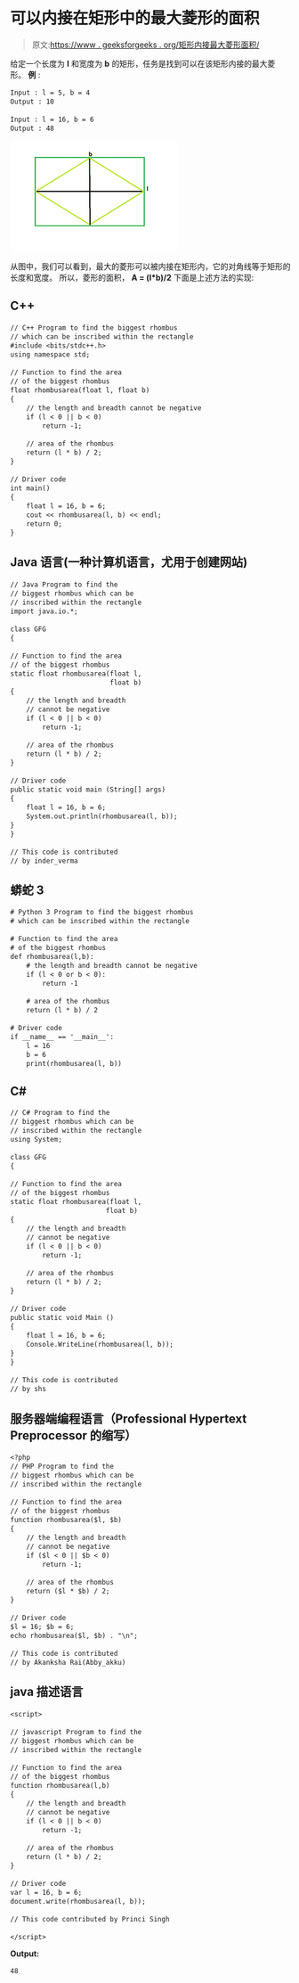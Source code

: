 # 可以内接在矩形中的最大菱形的面积

> 原文:[https://www . geeksforgeeks . org/矩形内接最大菱形面积/](https://www.geeksforgeeks.org/area-of-the-biggest-possible-rhombus-that-can-be-inscribed-in-a-rectangle/)

给定一个长度为 **l** 和宽度为 **b** 的矩形，任务是找到可以在该矩形内接的最大菱形。
**例** :

```
Input : l = 5, b = 4
Output : 10

Input : l = 16, b = 6
Output : 48
```

![](img/9db0c91f27edb351b11939c3ea3b3362.png)

从图中，我们可以看到，最大的菱形可以被内接在矩形内，它的对角线等于矩形的长度和宽度。
所以，菱形的面积， **A = (l*b)/2**
下面是上述方法的实现:

## C++

```
// C++ Program to find the biggest rhombus
// which can be inscribed within the rectangle
#include <bits/stdc++.h>
using namespace std;

// Function to find the area
// of the biggest rhombus
float rhombusarea(float l, float b)
{
    // the length and breadth cannot be negative
    if (l < 0 || b < 0)
        return -1;

    // area of the rhombus
    return (l * b) / 2;
}

// Driver code
int main()
{
    float l = 16, b = 6;
    cout << rhombusarea(l, b) << endl;
    return 0;
}
```

## Java 语言(一种计算机语言，尤用于创建网站)

```
// Java Program to find the
// biggest rhombus which can be
// inscribed within the rectangle
import java.io.*;

class GFG
{

// Function to find the area
// of the biggest rhombus
static float rhombusarea(float l,
                         float b)
{
    // the length and breadth
    // cannot be negative
    if (l < 0 || b < 0)
        return -1;

    // area of the rhombus
    return (l * b) / 2;
}

// Driver code
public static void main (String[] args)
{
    float l = 16, b = 6;
    System.out.println(rhombusarea(l, b));
}
}

// This code is contributed
// by inder_verma
```

## 蟒蛇 3

```
# Python 3 Program to find the biggest rhombus
# which can be inscribed within the rectangle

# Function to find the area
# of the biggest rhombus
def rhombusarea(l,b):
    # the length and breadth cannot be negative
    if (l < 0 or b < 0):
        return -1

    # area of the rhombus
    return (l * b) / 2

# Driver code
if __name__ == '__main__':
    l = 16
    b = 6
    print(rhombusarea(l, b))
```

## C#

```
// C# Program to find the
// biggest rhombus which can be
// inscribed within the rectangle
using System;

class GFG
{

// Function to find the area
// of the biggest rhombus
static float rhombusarea(float l,
                        float b)
{
    // the length and breadth
    // cannot be negative
    if (l < 0 || b < 0)
        return -1;

    // area of the rhombus
    return (l * b) / 2;
}

// Driver code
public static void Main ()
{
    float l = 16, b = 6;
    Console.WriteLine(rhombusarea(l, b));
}
}

// This code is contributed
// by shs
```

## 服务器端编程语言（Professional Hypertext Preprocessor 的缩写）

```
<?php
// PHP Program to find the
// biggest rhombus which can be
// inscribed within the rectangle

// Function to find the area
// of the biggest rhombus
function rhombusarea($l, $b)
{
    // the length and breadth
    // cannot be negative
    if ($l < 0 || $b < 0)
        return -1;

    // area of the rhombus
    return ($l * $b) / 2;
}

// Driver code
$l = 16; $b = 6;
echo rhombusarea($l, $b) . "\n";

// This code is contributed
// by Akanksha Rai(Abby_akku)
```

## java 描述语言

```
<script>

// javascript Program to find the
// biggest rhombus which can be
// inscribed within the rectangle

// Function to find the area
// of the biggest rhombus
function rhombusarea(l,b)
{
    // the length and breadth
    // cannot be negative
    if (l < 0 || b < 0)
        return -1;

    // area of the rhombus
    return (l * b) / 2;
}

// Driver code
var l = 16, b = 6;
document.write(rhombusarea(l, b));

// This code contributed by Princi Singh

</script>
```

**Output:** 

```
48
```